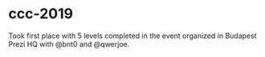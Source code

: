 # ccc-2019

Took first place with 5 levels completed in the event organized in Budapest Prezi HQ with @bnt0 and @qwerjoe.
